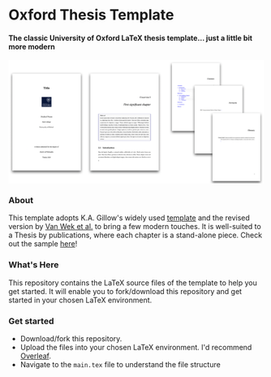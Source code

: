 # Oxford Thesis Template
#### The classic University of Oxford LaTeX thesis template... just a little bit more modern

<img align="center" width="1000" src="https://github.com/amanmajid/oxford-thesis-template/blob/main/cover_photo.png">

### About
This template adopts K.A. Gillow's widely used [template](https://www.overleaf.com/latex/templates/university-of-oxford-mathematical-institute-phd-thesis-template/xzvzjnxbmftm) and the revised version by [Van Wek et al.](https://github.com/ferdinandvanwyk/oxford-thesis-template) to bring a few modern touches. It is well-suited to a Thesis by publications, where each chapter is a stand-alone piece. Check out the sample [here](https://raw.githubusercontent.com/amanmajid/oxford-thesis-template/main/sample.pdf)!

### What's Here
This repository contains the LaTeX source files of the template to help you get started. It will enable you to fork/download this repository and get started in your chosen LaTeX environment. 

### Get started
- Download/fork this repository.
- Upload the files into your chosen LaTeX environment. I'd recommend [Overleaf](https://www.overleaf.com/).
- Navigate to the `main.tex` file to understand the file structure